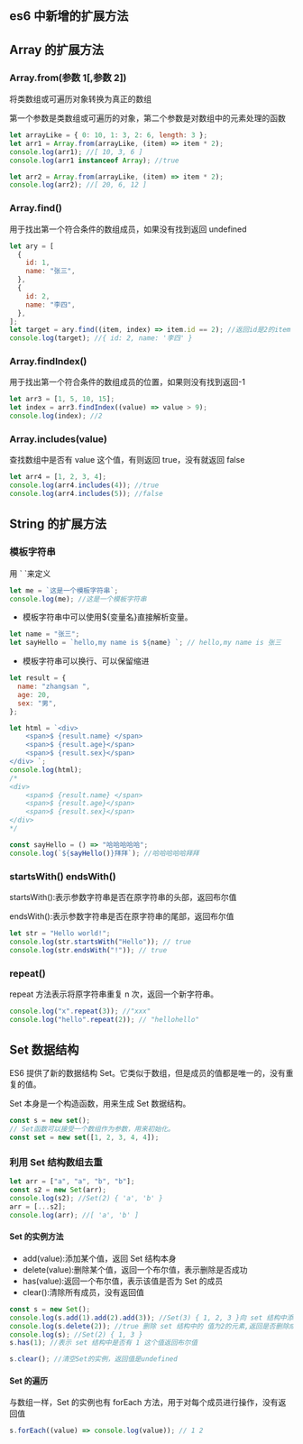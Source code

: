 ## es6 中新增的扩展方法

## Array 的扩展方法

### Array.from(参数 1[,参数 2])

将类数组或可遍历对象转换为真正的数组

第一个参数是类数组或可遍历的对象，第二个参数是对数组中的元素处理的函数

```javascript
let arrayLike = { 0: 10, 1: 3, 2: 6, length: 3 };
let arr1 = Array.from(arrayLike, (item) => item * 2);
console.log(arr1); //[ 10, 3, 6 ]
console.log(arr1 instanceof Array); //true

let arr2 = Array.from(arrayLike, (item) => item * 2);
console.log(arr2); //[ 20, 6, 12 ]
```

### Array.find()

用于找出第一个符合条件的数组成员，如果没有找到返回 undefined

```javascript
let ary = [
  {
    id: 1,
    name: "张三",
  },
  {
    id: 2,
    name: "李四",
  },
];
let target = ary.find((item, index) => item.id == 2); //返回id是2的item
console.log(target); //{ id: 2, name: '李四' }
```

### Array.findIndex()

用于找出第一个符合条件的数组成员的位置，如果则没有找到返回-1

```javascript
let arr3 = [1, 5, 10, 15];
let index = arr3.findIndex((value) => value > 9);
console.log(index); //2
```

### Array.includes(value)

查找数组中是否有 value 这个值，有则返回 true，没有就返回 false

```javascript
let arr4 = [1, 2, 3, 4];
console.log(arr4.includes(4)); //true
console.log(arr4.includes(5)); //false
```

## String 的扩展方法

### 模板字符串

用 \` \`来定义

```javascript
let me = `这是一个模板字符串`;
console.log(me); //这是一个模板字符串
```

- 模板字符串中可以使用\${变量名}直接解析变量。

```javascript
let name = "张三";
let sayHello = `hello,my name is ${name} `; // hello,my name is 张三
```

- 模板字符串可以换行、可以保留缩进

```javascript
let result = {
  name: "zhangsan ",
  age: 20,
  sex: "男",
};

let html = `<div>
    <span>$ {result.name} </span>
    <span>$ {result.age}</span>
    <span>$ {result.sex}</span>
</div> `;
console.log(html);
/*
<div>
    <span>$ {result.name} </span>
    <span>$ {result.age}</span>
    <span>$ {result.sex}</span>
</div> 
*/

const sayHello = () => "哈哈哈哈哈";
console.log(`${sayHello()}拜拜`); //哈哈哈哈哈拜拜
```

### startsWith() endsWith()

startsWith():表示参数字符串是否在原字符串的头部，返回布尔值

endsWith():表示参数字符串是否在原字符串的尾部，返回布尔值

```javascript
let str = "Hello world!";
console.log(str.startsWith("Hello")); // true
console.log(str.endsWith("!")); // true
```

### repeat()

repeat 方法表示将原字符串重复 n 次，返回一个新字符串。

```javascript
console.log("x".repeat(3)); //"xxx"
console.log("hello".repeat(2)); // "hellohello"
```

## Set 数据结构

ES6 提供了新的数据结构 Set。它类似于数组，但是成员的值都是唯一的，没有重复的值。

Set 本身是一个构造函数，用来生成 Set 数据结构。

```javascript
const s = new set();
// Set函数可以接受一个数组作为参数，用来初始化。
const set = new set([1, 2, 3, 4, 4]);
```

### 利用 Set 结构数组去重

```javascript
let arr = ["a", "a", "b", "b"];
const s2 = new Set(arr);
console.log(s2); //Set(2) { 'a', 'b' }
arr = [...s2];
console.log(arr); //[ 'a', 'b' ]
```

#### Set 的实例方法

- add(value):添加某个值，返回 Set 结构本身
- delete(value):删除某个值，返回一个布尔值，表示删除是否成功
- has(value):返回一个布尔值，表示该值是否为 Set 的成员
- clear():清除所有成员，没有返回值

```javascript
const s = new Set();
console.log(s.add(1).add(2).add(3)); //Set(3) { 1, 2, 3 }向 set 结构中添加值,返回新的s
console.log(s.delete(2)); //true 删除 set 结构中的 值为2的元素,返回是否删除成功的布尔值
console.log(s); //Set(2) { 1, 3 }
s.has(1); //表示 set 结构中是否有 1 这个值返回布尔值

s.clear(); //清空Set的实例，返回值是undefined
```

#### Set 的遍历

与数组一样，Set 的实例也有 forEach 方法，用于对每个成员进行操作，没有返回值

```javascript
s.forEach((value) => console.log(value)); // 1 2
```
